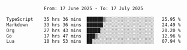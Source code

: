<div align="center">
<p style="text-align: center;">
<!--START_SECTION:waka-->

```txt
From: 17 June 2025 - To: 17 July 2025

TypeScript    35 hrs 36 mins  ██████▒░░░░░░░░░░░░░░░░░░   25.95 %
Markdown      33 hrs 36 mins  ██████░░░░░░░░░░░░░░░░░░░   24.49 %
Org           27 hrs 43 mins  █████░░░░░░░░░░░░░░░░░░░░   20.20 %
Go            17 hrs 47 mins  ███▒░░░░░░░░░░░░░░░░░░░░░   12.96 %
Lua           10 hrs 53 mins  ██░░░░░░░░░░░░░░░░░░░░░░░   07.94 %
```

<!--END_SECTION:waka-->
</p>
</div>

